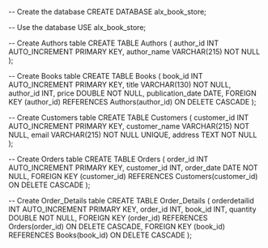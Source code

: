 -- Create the database
CREATE DATABASE alx_book_store;

-- Use the database
USE alx_book_store;

-- Create Authors table
CREATE TABLE Authors (
    author_id INT AUTO_INCREMENT PRIMARY KEY,
    author_name VARCHAR(215) NOT NULL
);

-- Create Books table
CREATE TABLE Books (
    book_id INT AUTO_INCREMENT PRIMARY KEY,
    title VARCHAR(130) NOT NULL,
    author_id INT,
    price DOUBLE NOT NULL,
    publication_date DATE,
    FOREIGN KEY (author_id) REFERENCES Authors(author_id) ON DELETE CASCADE
);

-- Create Customers table
CREATE TABLE Customers (
    customer_id INT AUTO_INCREMENT PRIMARY KEY,
    customer_name VARCHAR(215) NOT NULL,
    email VARCHAR(215) NOT NULL UNIQUE,
    address TEXT NOT NULL
);

-- Create Orders table
CREATE TABLE Orders (
    order_id INT AUTO_INCREMENT PRIMARY KEY,
    customer_id INT,
    order_date DATE NOT NULL,
    FOREIGN KEY (customer_id) REFERENCES Customers(customer_id) ON DELETE CASCADE
);

-- Create Order_Details table
CREATE TABLE Order_Details (
    orderdetailid INT AUTO_INCREMENT PRIMARY KEY,
    order_id INT,
    book_id INT,
    quantity DOUBLE NOT NULL,
    FOREIGN KEY (order_id) REFERENCES Orders(order_id) ON DELETE CASCADE,
    FOREIGN KEY (book_id) REFERENCES Books(book_id) ON DELETE CASCADE
);
